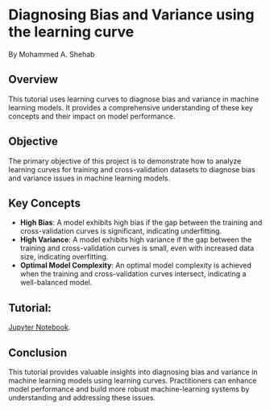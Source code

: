 # Diagnosing Bias and Variance using the learning curve
By Mohammed A. Shehab
## Overview
This tutorial uses learning curves to diagnose bias and variance in machine learning models. It provides a comprehensive understanding of these key concepts and their impact on model performance.

## Objective
The primary objective of this project is to demonstrate how to analyze learning curves for training and cross-validation datasets to diagnose bias and variance issues in machine learning models.

## Key Concepts
- **High Bias**: A model exhibits high bias if the gap between the training and cross-validation curves is significant, indicating underfitting.
- **High Variance**: A model exhibits high variance if the gap between the training and cross-validation curves is small, even with increased data size, indicating overfitting.
- **Optimal Model Complexity**: An optimal model complexity is achieved when the training and cross-validation curves intersect, indicating a well-balanced model.
## Tutorial:

[Jupyter Notebook](Learning_Curveipynb.ipynb). 


## Conclusion
This tutorial provides valuable insights into diagnosing bias and variance in machine learning models using learning curves. Practitioners can enhance model performance and build more robust machine-learning systems by understanding and addressing these issues.
